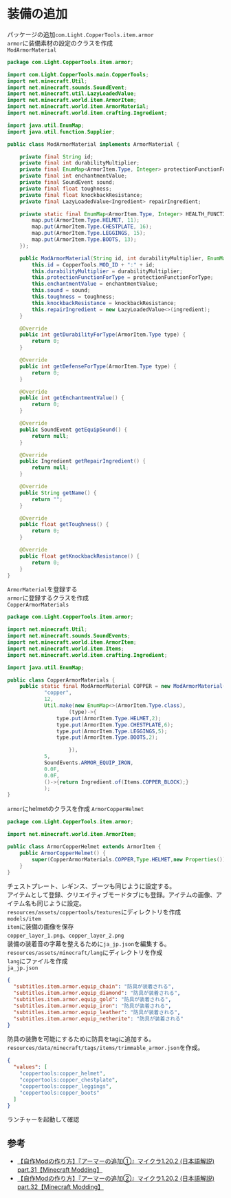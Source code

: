 # 装備の追加

パッケージの追加`com.Light.CopperTools.item.armor`  
`armor`に装備素材の設定のクラスを作成  
    `ModArmorMaterial`

```java
package com.Light.CopperTools.item.armor;

import com.Light.CopperTools.main.CopperTools;
import net.minecraft.Util;
import net.minecraft.sounds.SoundEvent;
import net.minecraft.util.LazyLoadedValue;
import net.minecraft.world.item.ArmorItem;
import net.minecraft.world.item.ArmorMaterial;
import net.minecraft.world.item.crafting.Ingredient;

import java.util.EnumMap;
import java.util.function.Supplier;

public class ModArmorMaterial implements ArmorMaterial {

    private final String id;
    private final int durabilityMultiplier;
    private final EnumMap<ArmorItem.Type, Integer> protectionFunctionForType;
    private final int enchantmentValue;
    private final SoundEvent sound;
    private final float toughness;
    private final float knockbackResistance;
    private final LazyLoadedValue<Ingredient> repairIngredient;

    private static final EnumMap<ArmorItem.Type, Integer> HEALTH_FUNCTION_FOR_TYPE = Util.make(new EnumMap<>(ArmorItem.Type.class), (map) -> {
        map.put(ArmorItem.Type.HELMET, 11);
        map.put(ArmorItem.Type.CHESTPLATE, 16);
        map.put(ArmorItem.Type.LEGGINGS, 15);
        map.put(ArmorItem.Type.BOOTS, 13);
    });

    public ModArmorMaterial(String id, int durabilityMultiplier, EnumMap<ArmorItem.Type, Integer> protectionFunctionForType, int enchantmentValue, SoundEvent sound, float toughness, float knockbackResistance, Supplier<Ingredient> ingredient) {
        this.id = CopperTools.MOD_ID + ":" + id;
        this.durabilityMultiplier = durabilityMultiplier;
        this.protectionFunctionForType = protectionFunctionForType;
        this.enchantmentValue = enchantmentValue;
        this.sound = sound;
        this.toughness = toughness;
        this.knockbackResistance = knockbackResistance;
        this.repairIngredient = new LazyLoadedValue<>(ingredient);
    }

    @Override
    public int getDurabilityForType(ArmorItem.Type type) {
        return 0;
    }

    @Override
    public int getDefenseForType(ArmorItem.Type type) {
        return 0;
    }

    @Override
    public int getEnchantmentValue() {
        return 0;
    }

    @Override
    public SoundEvent getEquipSound() {
        return null;
    }

    @Override
    public Ingredient getRepairIngredient() {
        return null;
    }

    @Override
    public String getName() {
        return "";
    }

    @Override
    public float getToughness() {
        return 0;
    }

    @Override
    public float getKnockbackResistance() {
        return 0;
    }
}
```

`ArmorMaterial`を登録する  
`armor`に登録するクラスを作成  
    `CopperArmorMaterials`

```java
package com.Light.CopperTools.item.armor;

import net.minecraft.Util;
import net.minecraft.sounds.SoundEvents;
import net.minecraft.world.item.ArmorItem;
import net.minecraft.world.item.Items;
import net.minecraft.world.item.crafting.Ingredient;

import java.util.EnumMap;

public class CopperArmorMaterials {
    public static final ModArmorMaterial COPPER = new ModArmorMaterial(
            "copper",
            12,
            Util.make(new EnumMap<>(ArmorItem.Type.class),
                    (type)->{
                type.put(ArmorItem.Type.HELMET,2);
                type.put(ArmorItem.Type.CHESTPLATE,6);
                type.put(ArmorItem.Type.LEGGINGS,5);
                type.put(ArmorItem.Type.BOOTS,2);

                    }),
            5,
            SoundEvents.ARMOR_EQUIP_IRON,
            0.0F,
            0.0F,
            ()->{return Ingredient.of(Items.COPPER_BLOCK);}
            );
}
```

`armor`にhelmetのクラスを作成
    `ArmorCopperHelmet`

```java
package com.Light.CopperTools.item.armor;

import net.minecraft.world.item.ArmorItem;

public class ArmorCopperHelmet extends ArmorItem {
    public ArmorCopperHelmet() {
        super(CopperArmorMaterials.COPPER,Type.HELMET,new Properties());
    }
}
```

チェストプレート、レギンス、ブーツも同じように設定する。  
アイテムとして登録、クリエイティブモードタブにも登録。アイテムの画像、アイテム名も同じように設定。  
`resources/assets/coppertools/textures`にディレクトリを作成  
    `models/item`  
`item`に装備の画像を保存  
    `copper_layer_1.png`、`copper_layer_2.png`  
装備の装着音の字幕を整えるために`ja_jp.json`を編集する。  
`resources/assets/minecraft/lang`にディレクトリを作成  
`lang`にファイルを作成  
    `ja_jp.json`  

```json
{
  "subtitles.item.armor.equip_chain": "防具が装着される",
  "subtitles.item.armor.equip_diamond": "防具が装着される",
  "subtitles.item.armor.equip_gold": "防具が装着される",
  "subtitles.item.armor.equip_iron": "防具が装着される",
  "subtitles.item.armor.equip_leather": "防具が装着される",
  "subtitles.item.armor.equip_netherite": "防具が装着される"
}
```

防具の装飾を可能にするために防具をtagに追加する。  
`resources/data/minecraft/tags/items/trimmable_armor.json`を作成。  

```json
{
  "values": [
    "coppertools:copper_helmet",
    "coppertools:copper_chestplate",
    "coppertools:copper_leggings",
    "coppertools:copper_boots"
  ]
}
```

ランチャーを起動して確認  

## 参考

- [【自作Modの作り方】『アーマーの追加①』マイクラ1.20.2 (日本語解説) part.31【Minecraft Modding】](https://youtu.be/1--cnvRJkkY?si=v-ia8nF0gtkGgF9R)
- [【自作Modの作り方】『アーマーの追加②』マイクラ1.20.2 (日本語解説) part.32【Minecraft Modding】](https://youtu.be/rTB3nvH2Qz4?si=jul943ZMV_-Eqliu)

